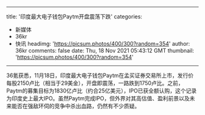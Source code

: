
---
title: '印度最大电子钱包Paytm开盘震荡下跌'
categories: 
 - 新媒体
 - 36kr
 - 快讯
headimg: 'https://picsum.photos/400/300?random=354'
author: 36kr
comments: false
date: Thu, 18 Nov 2021 05:43:12 GMT
thumbnail: 'https://picsum.photos/400/300?random=354'
---

<div>   
36氪获悉，11月18日，印度最大电子钱包Paytm在孟买证券交易所上市，发行价每股2150卢比（相当于29美金），开盘即震荡，一路跌到1750卢比。之前，Paytm的募集目标为1830亿卢比（约合25亿美元），IPO已获全额认购，这个记录为印度史上最大IPO。虽然Paytm完成IPO，但外界对其高估值、盈利前景以及未来能否在强敌环伺的竞争中杀出血路，仍然有不少质疑。  
</div>
            